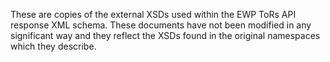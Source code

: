These are copies of the external XSDs used within the EWP ToRs API response
XML schema. These documents have not been modified in any significant way and
they reflect the XSDs found in the original namespaces which they describe.
